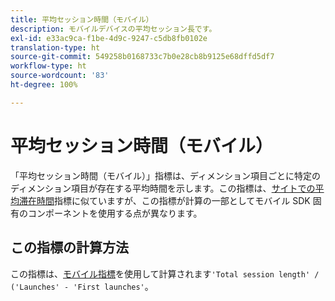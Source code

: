 ```yaml
---
title: 平均セッション時間（モバイル）
description: モバイルデバイスの平均セッション長です。
exl-id: e33ac9ca-f1be-4d9c-9247-c5db8fb0102e
translation-type: ht
source-git-commit: 549258b0168733c7b0e28cb8b9125e68dffd5df7
workflow-type: ht
source-wordcount: '83'
ht-degree: 100%

---
```


# 平均セッション時間（モバイル）

「平均セッション時間（モバイル）」指標は、ディメンション項目ごとに特定のディメンション項目が存在する平均時間を示します。この指標は、[サイトでの平均滞在時間](average-time-on-site.md)指標に似ていますが、この指標が計算の一部としてモバイル SDK 固有のコンポーネントを使用する点が異なります。

## この指標の計算方法

この指標は、[モバイル指標](https://docs.adobe.com/content/help/ja-JP/mobile-services/using/get-started-ug/mobile-metrics/metrics-reference.html)を使用して計算されます`'Total session length' / ('Launches' - 'First launches'`。
